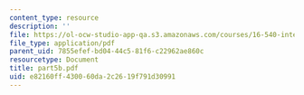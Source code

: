 ```yaml
---
content_type: resource
description: ''
file: https://ol-ocw-studio-app-qa.s3.amazonaws.com/courses/16-540-internal-flows-in-turbomachines-spring-2006/e82160ff430060da2c2619f791d30991_part5b.pdf
file_type: application/pdf
parent_uid: 7855efef-bd04-44c5-81f6-c22962ae860c
resourcetype: Document
title: part5b.pdf
uid: e82160ff-4300-60da-2c26-19f791d30991
---
```

